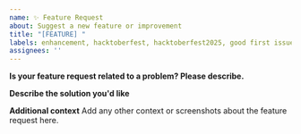 ```yaml
---
name: ✨ Feature Request
about: Suggest a new feature or improvement
title: "[FEATURE] "
labels: enhancement, hacktoberfest, hacktoberfest2025, good first issue
assignees: ''
---
```


**Is your feature request related to a problem? Please describe.**

**Describe the solution you'd like**

**Additional context**
Add any other context or screenshots about the feature request here.
